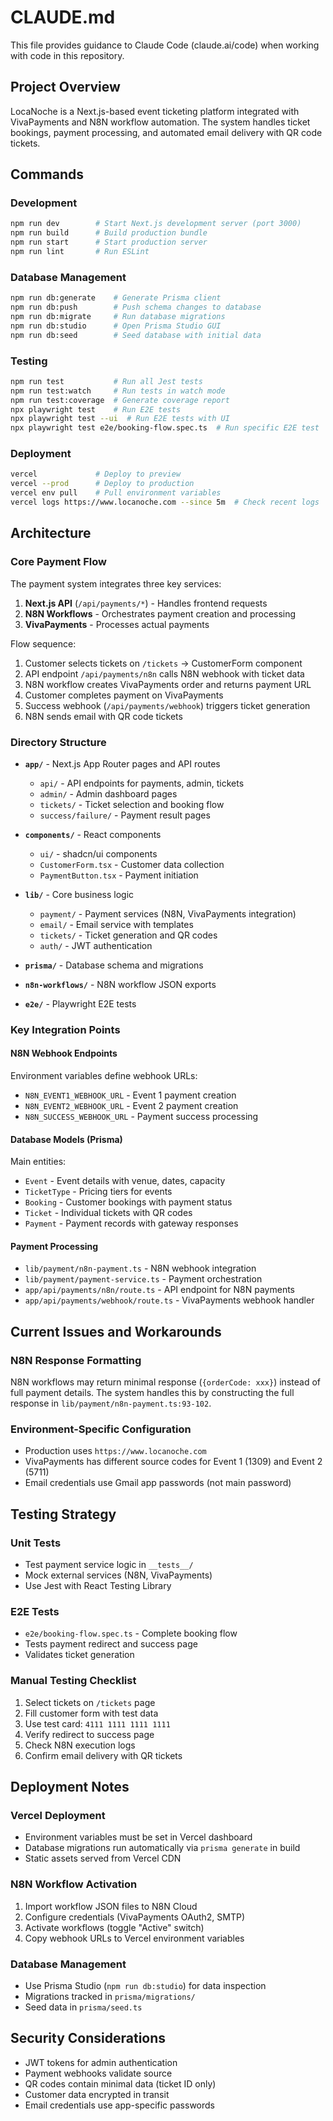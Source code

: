 # CLAUDE.md

This file provides guidance to Claude Code (claude.ai/code) when working with code in this repository.

## Project Overview

LocaNoche is a Next.js-based event ticketing platform integrated with VivaPayments and N8N workflow automation. The system handles ticket bookings, payment processing, and automated email delivery with QR code tickets.

## Commands

### Development
```bash
npm run dev        # Start Next.js development server (port 3000)
npm run build      # Build production bundle
npm run start      # Start production server
npm run lint       # Run ESLint
```

### Database Management
```bash
npm run db:generate    # Generate Prisma client
npm run db:push        # Push schema changes to database
npm run db:migrate     # Run database migrations
npm run db:studio      # Open Prisma Studio GUI
npm run db:seed        # Seed database with initial data
```

### Testing
```bash
npm run test           # Run all Jest tests
npm run test:watch     # Run tests in watch mode
npm run test:coverage  # Generate coverage report
npx playwright test    # Run E2E tests
npx playwright test --ui  # Run E2E tests with UI
npx playwright test e2e/booking-flow.spec.ts  # Run specific E2E test
```

### Deployment
```bash
vercel             # Deploy to preview
vercel --prod      # Deploy to production
vercel env pull    # Pull environment variables
vercel logs https://www.locanoche.com --since 5m  # Check recent logs
```

## Architecture

### Core Payment Flow
The payment system integrates three key services:
1. **Next.js API** (`/api/payments/*`) - Handles frontend requests
2. **N8N Workflows** - Orchestrates payment creation and processing
3. **VivaPayments** - Processes actual payments

Flow sequence:
1. Customer selects tickets on `/tickets` → CustomerForm component
2. API endpoint `/api/payments/n8n` calls N8N webhook with ticket data
3. N8N workflow creates VivaPayments order and returns payment URL
4. Customer completes payment on VivaPayments
5. Success webhook (`/api/payments/webhook`) triggers ticket generation
6. N8N sends email with QR code tickets

### Directory Structure

- **`app/`** - Next.js App Router pages and API routes
  - `api/` - API endpoints for payments, admin, tickets
  - `admin/` - Admin dashboard pages
  - `tickets/` - Ticket selection and booking flow
  - `success/failure/` - Payment result pages

- **`components/`** - React components
  - `ui/` - shadcn/ui components
  - `CustomerForm.tsx` - Customer data collection
  - `PaymentButton.tsx` - Payment initiation

- **`lib/`** - Core business logic
  - `payment/` - Payment services (N8N, VivaPayments integration)
  - `email/` - Email service with templates
  - `tickets/` - Ticket generation and QR codes
  - `auth/` - JWT authentication

- **`prisma/`** - Database schema and migrations
- **`n8n-workflows/`** - N8N workflow JSON exports
- **`e2e/`** - Playwright E2E tests

### Key Integration Points

#### N8N Webhook Endpoints
Environment variables define webhook URLs:
- `N8N_EVENT1_WEBHOOK_URL` - Event 1 payment creation
- `N8N_EVENT2_WEBHOOK_URL` - Event 2 payment creation
- `N8N_SUCCESS_WEBHOOK_URL` - Payment success processing

#### Database Models (Prisma)
Main entities:
- `Event` - Event details with venue, dates, capacity
- `TicketType` - Pricing tiers for events
- `Booking` - Customer bookings with payment status
- `Ticket` - Individual tickets with QR codes
- `Payment` - Payment records with gateway responses

#### Payment Processing
- `lib/payment/n8n-payment.ts` - N8N webhook integration
- `lib/payment/payment-service.ts` - Payment orchestration
- `app/api/payments/n8n/route.ts` - API endpoint for N8N payments
- `app/api/payments/webhook/route.ts` - VivaPayments webhook handler

## Current Issues and Workarounds

### N8N Response Formatting
N8N workflows may return minimal response (`{orderCode: xxx}`) instead of full payment details. The system handles this by constructing the full response in `lib/payment/n8n-payment.ts:93-102`.

### Environment-Specific Configuration
- Production uses `https://www.locanoche.com`
- VivaPayments has different source codes for Event 1 (1309) and Event 2 (5711)
- Email credentials use Gmail app passwords (not main password)

## Testing Strategy

### Unit Tests
- Test payment service logic in `__tests__/`
- Mock external services (N8N, VivaPayments)
- Use Jest with React Testing Library

### E2E Tests
- `e2e/booking-flow.spec.ts` - Complete booking flow
- Tests payment redirect and success page
- Validates ticket generation

### Manual Testing Checklist
1. Select tickets on `/tickets` page
2. Fill customer form with test data
3. Use test card: `4111 1111 1111 1111`
4. Verify redirect to success page
5. Check N8N execution logs
6. Confirm email delivery with QR tickets

## Deployment Notes

### Vercel Deployment
- Environment variables must be set in Vercel dashboard
- Database migrations run automatically via `prisma generate` in build
- Static assets served from Vercel CDN

### N8N Workflow Activation
1. Import workflow JSON files to N8N Cloud
2. Configure credentials (VivaPayments OAuth2, SMTP)
3. Activate workflows (toggle "Active" switch)
4. Copy webhook URLs to Vercel environment variables

### Database Management
- Use Prisma Studio (`npm run db:studio`) for data inspection
- Migrations tracked in `prisma/migrations/`
- Seed data in `prisma/seed.ts`

## Security Considerations

- JWT tokens for admin authentication
- Payment webhooks validate source
- QR codes contain minimal data (ticket ID only)
- Customer data encrypted in transit
- Email credentials use app-specific passwords